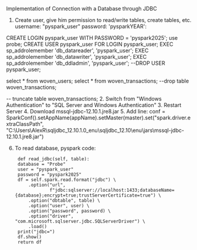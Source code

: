Implementation of Connection with a Database through JDBC
1. Create user, give him permission to read/write tables, create tables, etc.
username: "pyspark_user"
password: 'pysparkYEAR':

CREATE LOGIN pyspark_user WITH PASSWORD = 'pyspark2025';
use probe;
CREATE USER pyspark_user FOR LOGIN pyspark_user;
EXEC sp_addrolemember 'db_datareader', 'pyspark_user';
EXEC sp_addrolemember 'db_datawriter', 'pyspark_user';
EXEC sp_addrolemember 'db_ddladmin', 'pyspark_user';
--DROP USER pyspark_user;

select * from woven_users;
select * from woven_transactions;
--drop table woven_transactions;

-- truncate table woven_transactions;
2. Switch from "Windows Authentication" to "SQL Server and Windows Authentication"
3. Restart Server
4. Download mssql-jdbc-12.10.1.jre8.jar
5. Add line:
conf = SparkConf().setAppName(appName).setMaster(master).set("spark.driver.extraClassPath",
                                                                 "C:\\Users\\AlexR\\sqljdbc_12.10.1.0_enu\\sqljdbc_12.10\\enu\\jars\\mssql-jdbc-12.10.1.jre8.jar")

6. To read database, pyspark code:

        def read_jdbc(self, table):
        database = "Probe"
        user = "pyspark_user"
        password = "pyspark2025"
        df = self.spark.read.format("jdbc") \
            .option("url",
                    f"jdbc:sqlserver://localhost:1433;databaseName={database};encrypt=true;trustServerCertificate=true") \
            .option("dbtable", table) \
            .option("user", user) \
            .option("password", password) \
            .option("driver", "com.microsoft.sqlserver.jdbc.SQLServerDriver") \
            .load()
        print("jdbc=")
        df.show()
        return df